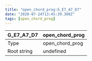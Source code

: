 ```yaml
---
title: "open_chord_prog:G_E7_A7_D7"
date: "2020-07-24T13:45:39.308Z"
tags: [open_chord_prog]
---
```


|G_E7_A7_D7|open_chord_prog|
|---|---|
|Type|open_chord_prog|
|Root string|undefined|

